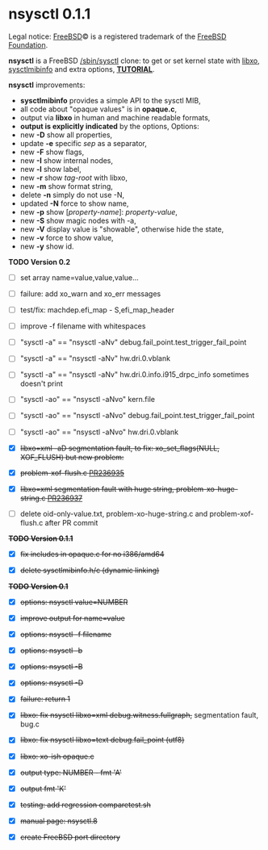 nsysctl 0.1.1
=============

Legal notice: [FreeBSD](http://www.freebsd.org)&copy; is a registered trademark of the [FreeBSD Foundation](https://www.freebsdfoundation.org).  

**nsysctl** is a FreeBSD [/sbin/sysctl](https://man.freebsd.org/sysctl/8) 
clone: to get or set kernel state with [libxo](https://wiki.freebsd.org/LibXo), 
[sysctlmibinfo](https://gitlab.com/alfix/sysctlmibinfo) 
and extra options, <u>**[TUTORIAL](http://alfix.gitlab.io/bsd/2019/02/19/nsysctl-tutorial.html)**</u>.  


**nsysctl** improvements: 

 * **sysctlmibinfo** provides a simple API to the sysctl MIB, 
 * all code about "opaque values" is in **opaque.c**, 
 * output via **libxo** in human and machine readable formats,
 * **output is explicitly indicated** by the options,
Options:
 * new **-D** show all properties,
 * update **-e** specific _sep_ as a separator,
 * new **-F** show flags,
 * new **-I** show internal nodes,
 * new **-l** show label,
 * new **-r** show _tag-root_ with libxo,
 * new **-m** show format string,
 * delete **-n** simply do not use -N,
 * updated **-N** force to show name,
 * new **-p** show [_property-name_]: _property-value_,
 * new **-S** show magic nodes with -a,
 * new **-V** display value is "showable", otherwise hide the state,
 * new **-v** force to show value,
 * new **-y** show id.


**TODO Version 0.2**

 * [ ] set array name=value,value,value...
 * [ ] failure: add xo\_warn and xo\_err messages
 * [ ] test/fix: machdep.efi\_map - S,efi\_map\_header
 * [ ] improve -f filename with whitespaces
 * [ ] "sysctl -a" == "nsysctl -aNv" debug.fail\_point.test\_trigger\_fail\_point 
 * [ ] "sysctl -a" == "nsysctl -aNv" hw.dri.0.vblank
 * [ ] "sysctl -a" == "nsysctl -aNv" hw.dri.0.info.i915\_drpc\_info sometimes doesn't print
 * [ ] "sysctl -ao" == "nsysctl -aNvo" kern.file
 * [ ] "sysctl -ao" == "nsysctl -aNvo" debug.fail\_point.test\_trigger\_fail\_point
 * [ ] "sysctl -ao" == "nsysctl -aNvo" hw.dri.0.vblank
 * [X] ~~libxo=xml -aD segmentation fault, to fix: xo\_set\_flags(NULL, XOF\_FLUSH) but new problem:~~
 * [X] ~~problem-xof-flush.c [PR236935](https://bugs.freebsd.org/bugzilla/show_bug.cgi?id=236935)~~
 * [X] ~~libxo=xml segmentation fault with huge string, problem-xo-huge-string.c 
       [PR236937](https://bugs.freebsd.org/bugzilla/show_bug.cgi?id=236937)~~
 * [ ] delete oid-only-value.txt, problem-xo-huge-string.c and problem-xof-flush.c after PR commit


~~**TODO Version 0.1.1**~~

* [X] ~~fix includes in opaque.c for no i386/amd64~~
* [X] ~~delete sysctlmibinfo.h/c (dynamic linking)~~


~~**TODO Version 0.1**~~

 * [X] ~~options: nsysctl value=NUMBER~~
 * [X] ~~improve output for name=value~~
 * [X] ~~options: nsysctl -f filename~~
 * [X] ~~options: nsysctl -b~~
 * [X] ~~options: nsysctl -B~~
 * [X] ~~options: nsysctl -D~~
 * [X] ~~failure: return 1~~
 * [X] ~~libxo: fix nsysctl libxo=xml debug.witness.fullgraph,~~ segmentation fault, bug.c
 * [X] ~~libxo: fix nsysctl libxo=text debug.fail\_point  (utf8)~~
 * [X] ~~libxo: xo-ish opaque.c~~
 * [X] ~~output type: NUMBER - fmt 'A'~~
 * [X] ~~output fmt 'K'~~
 * [X] ~~testing: add regression comparetest.sh~~
 * [X] ~~manual page: nsysctl.8~~
 * [X] ~~create FreeBSD port directory~~

